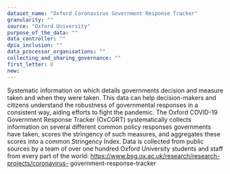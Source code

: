 ```yaml
---
dataset_name: "Oxford Coronavirus Government Response Tracker"
granularity: ""
source: "Oxford University"
purpose_of_the_data: ""
data_controller: ""
dpia_inclusion: ""
data_processor_organisations: ""
collecting_and_sharing_governance: ""
first_letter: O
new: 
---
```

Systematic information on which details governments decision and measure taken and when they were taken.  This data can help decision-makers and citizens understand the robustness of governmental responses in a consistent way, aiding efforts to fight the pandemic. The Oxford COVID-19 Government Response Tracker (OxCGRT) systematically collects information on several different common policy responses governments have taken, scores the stringency of such measures, and aggregates these scores into a common Stringency Index. Data is collected from public sources by a team of over one hundred Oxford University students and staff from every part of the world: https://www.bsg.ox.ac.uk/research/research-projects/coronavirus- government-response-tracker